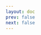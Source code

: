 ```yaml
---
layout: doc
prev: false
next: false
---
```


<CustomItemBox :item="{
  name: '《农舍之歌》',
  icon: '/wiki/item/book_a_05.png',
  type: '书籍',
  description: '',
  params: {
    stack: 1,
    durability: -1 
  },
  obtain: {
    found: [],
    npc: [],
    shop: [],
    gardening: []
  }
}" />
